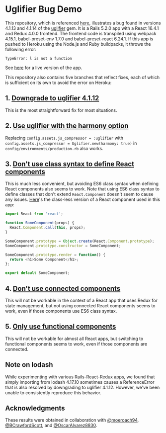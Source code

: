 # Uglifier Bug Demo

This repository, which is referenced [here](https://github.com/lautis/uglifier/issues/143), illustrates a bug found in versions 4.1.13 and 4.1.14 of the [uglifier](https://github.com/lautis/uglifier) gem. It is a Rails 5.2.0 app with a React 16.4.1 and Redux 4.0.0 frontend. The frontend code is transpiled using webpack 4.15.1, babel-preset-env 1.7.0 and babel-preset-react 6.24.1. If this app is pushed to Heroku using the Node.js and Ruby buildpacks, it throws the following error:

```
TypeError: l is not a function
```

See [here](https://uglifier-bug-demo.herokuapp.com/) for a live version of the app.

This repository also contains five branches that reflect fixes, each of which is sufficient on its own to avoid the error on Heroku:

## 1. [Downgrade to uglifier 4.1.12](https://github.com/m1010j/uglifier_bug_demo/tree/downgrade-uglifier)

This is the most straightforward fix for most situations.

## 2. [Use uglifier with the harmony option](https://github.com/m1010j/uglifier_bug_demo/tree/use-harmony)

Replacing `config.assets.js_compressor = :uglifier` with `config.assets.js_compressor = Uglifier.new(harmony: true)` in `config/environments/production.rb` also works.

## 3. [Don't use class syntax to define React components](https://github.com/m1010j/uglifier_bug_demo/tree/es5-component)

This is much less convenient, but avoiding ES6 class syntax when defining React components also seems to work. Note that using ES6 class syntax to define classes that don't extend `React.Component` doesn't seem to cause any issues. [Here](https://github.com/m1010j/uglifier_bug_demo/blob/es5-component/frontend/components/some_component.jsx)'s the class-less version of a React component used in this app:

```javascript
import React from 'react';

function SomeComponent(props) {
  React.Component.call(this, props);
}

SomeComponent.prototype = Object.create(React.Component.prototype);
SomeComponent.prototype.constructor = SomeComponent;

SomeComponent.prototype.render = function() {
  return <h1>Some Component</h1>;
};

export default SomeComponent;
```

## 4. [Don't use connected components](https://github.com/m1010j/uglifier_bug_demo/tree/no-container)

This will not be workable in the context of a React app that uses Redux for state management, but not using connected React components seems to work, even if those components use ES6 class syntax.

## 5. [Only use functional components](https://github.com/m1010j/uglifier_bug_demo/tree/functional-component)

This will not be workable for almost all React apps, but switching to functional components seems to work, even if those components are connected.

## Note on lodash

While experimenting with various Rails-React-Redux apps, we found that simply importing from lodash 4.17.10 sometimes causes a ReferenceError that is also resolved by downgrading to uglifier 4.1.12. However, we've been unable to consistently reproduce this behavior.

## Acknowledgments

These results were obtained in collaboration with [@moeroach94](https://github.com/moeroach94), [@BCrawfordScott](https://github.com/BCrawfordScott), and [@OscarAlvarez8830](https://github.com/OscarAlvarez8830).
